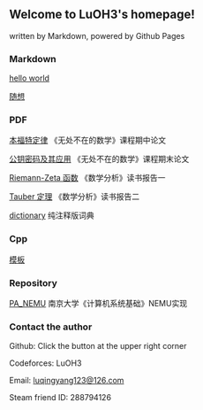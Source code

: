 ## Welcome to LuOH3's homepage!

written by Markdown, powered by Github Pages

### Markdown

[hello world](mds/hello%20world.html)

[随想](mds/随想.html)

### PDF

[本福特定律](pdfs/本福特定律.pdf)  《无处不在的数学》课程期中论文

[公钥密码及其应用](pdfs/公钥密码及其应用.pdf)  《无处不在的数学》课程期末论文

[Riemann-Zeta 函数](pdfs/数分读书报告1.pdf)  《数学分析》读书报告一

[Tauber 定理](pdfs/数分读书报告2.pdf)  《数学分析》读书报告二

[dictionary](pdfs/dictionary.pdf)   纯注释版词典

### Cpp

[模板](mds/templates.md)

### Repository

[PA_NEMU](https://github.com/LuOH3/PA_NEMU) 南京大学《计算机系统基础》NEMU实现

### Contact the author

Github: Click the button at the upper right corner

Codeforces: LuOH3

Email: luqingyang123@126.com

Steam friend ID: 288794126


